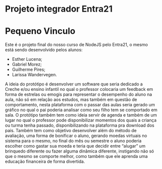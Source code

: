 # Projeto integrador Entra21
# Pequeno Vinculo

Este é o projeto final do nosso curso de NodeJS pelo Entra21, o mesmo está sendo desenvolvido pelos alunos:
- Esther Lucena;
- Gabriel Morez;
- Guilherme Pires;
- Larissa Wandervegen.

A ideia do protótipo é desenvolver um software que seria dedicado a Creche e/ou ensino infantil no qual o professor colocaria um feedback em forma de estrelas ou emogis para representar o desempenho do aluno na aula, não só em relação aos estudos, mas também em questão de comportamento, nesta plataforma com o passar das aulas seria gerado um gráfico no qual o pai poderia analisar como seu filho tem se comportado em sala. O protótipo também tem como ideia servir de agenda e também de um lugar no qual o professor pode disponibilizar momentos dos quais a criança ou turma tenha passado, disponibilizando na plataforma pra download dos pais.
Também tem como objetivo desenvolver além do método de avaliação, uma forma de bonificar o aluno, gerando moedas virtuais no sistema para o mesmo, no final do mês ou semestre o aluno poderia escolher como gastar sua moeda e teria que decidir entre “alugar” um brinquedo diferente ou fazer alguma dinâmica diferente, instigando não só que o mesmo se comporte melhor, como também que ele aprenda uma educação financeira de forma divertida.
